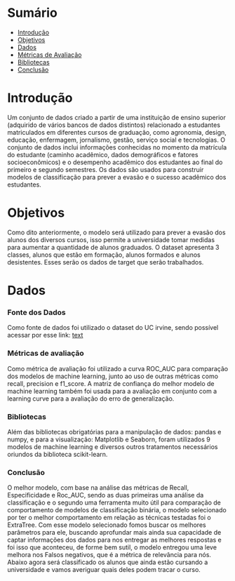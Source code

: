 # Sumário
- [Introdução](#introdução)
- [Objetivos](#objetivos)
- [Dados](#dados)
- [Métricas de Avaliação](#métricas) 
- [Bibliotecas](#bibliotecas)
- [Conclusão](#conclusão)

# Introdução

Um conjunto de dados criado a partir de uma instituição de ensino superior (adquirido de vários bancos de dados distintos) relacionado a estudantes matriculados em diferentes cursos de graduação, como agronomia, design, educação, enfermagem, jornalismo, gestão, serviço social e tecnologias. O conjunto de dados inclui informações conhecidas no momento da matrícula do estudante (caminho acadêmico, dados demográficos e fatores socioeconômicos) e o desempenho acadêmico dos estudantes ao final do primeiro e segundo semestres. Os dados são usados para construir modelos de classificação para prever a evasão e o sucesso acadêmico dos estudantes.


# Objetivos

Como dito anteriormente, o modelo será utilizado para prever a evasão dos alunos dos diversos cursos, isso permite a universidade tomar medidas para aumentar a quantidade de alunos graduados. O dataset apresenta 3 classes, alunos que estão em formação, alunos formados e alunos desistentes. Esses serão os dados de target que serão trabalhados.

# Dados
### Fonte dos Dados
Como fonte de dados foi utilizado o dataset do  UC irvine, sendo possível acessar por esse link: [text](https://archive.ics.uci.edu/dataset/697/predict+students+dropout+and+academic+success)

### Métricas de avaliação 
Como métrica de avaliação foi utilizado a curva ROC_AUC para comparação dos modelos de machine learning, junto ao uso de outras métricas como recall, precision e f1_score. A matriz de confiança do melhor modelo de machine learning também foi usada para a avaliação em conjunto com a learning curve para a avaliação do erro de generalização.

### Bibliotecas
Além das bibliotecas obrigatórias para a manipulação de dados: pandas e numpy, e para a visualização: Matplotlib e Seaborn, foram utilizados 9 modelos de machine learning e diversos outros tratamentos necessários oriundos da biblioteca scikit-learn.


### Conclusão
O melhor modelo, com base na análise das métricas de Recall, Especificidade e Roc_AUC, sendo as duas primeiras uma análise da classificação e o segundo uma ferramenta muito útil para comparação de comportamento de modelos de classificação binária, o modelo selecionado por ter o melhor comportamento em relação as técnicas testadas foi o ExtraTree. Com esse modelo selecionado fomos buscar os melhores parâmetros para ele, buscando aprofundar mais ainda sua capacidade de captar informações dos dados para nos entregar as melhores respostas e foi isso que aconteceu, de forme bem sutil, o modelo entregou uma leve melhora nos Falsos negativos, que é a métrica de relevância para nós. Abaixo agora será classificado os alunos que ainda estão cursando a universidade e vamos averiguar quais deles podem tracar o curso.
